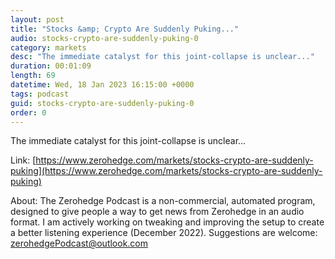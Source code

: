 ```yaml
---
layout: post
title: "Stocks &amp; Crypto Are Suddenly Puking..."
audio: stocks-crypto-are-suddenly-puking-0
category: markets
desc: "The immediate catalyst for this joint-collapse is unclear..."
duration: 00:01:09
length: 69
datetime: Wed, 18 Jan 2023 16:15:00 +0000
tags: podcast
guid: stocks-crypto-are-suddenly-puking-0
order: 0
---
```

The immediate catalyst for this joint-collapse is unclear...

Link: [https://www.zerohedge.com/markets/stocks-crypto-are-suddenly-puking](https://www.zerohedge.com/markets/stocks-crypto-are-suddenly-puking)

About: The Zerohedge Podcast is a non-commercial, automated program, designed to give people a way to get news from Zerohedge in an audio format.  I am actively working on tweaking and improving the setup to create a better listening experience (December 2022).  Suggestions are welcome: [zerohedgePodcast@outlook.com](mailto:zerohedgePodcast@outlook.com)